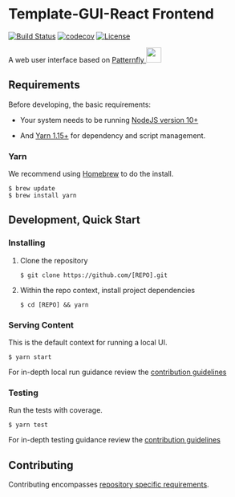 # Template-GUI-React Frontend
[![Build Status](https://travis-ci.org/cdcabrera/template-gui-react.svg?branch=master)](https://travis-ci.org/cdcabrera/template-gui-react)
[![codecov](https://codecov.io/gh/cdcabrera/template-gui-react/branch/master/graph/badge.svg)](https://codecov.io/gh/cdcabrera/template-gui-react)
[![License](https://img.shields.io/github/license/cdcabrera/template-gui-react.svg)](https://github.com/cdcabrera/template-gui-react/blob/master/LICENSE)

A web user interface based on [Patternfly <img src="https://www.patternfly.org/assets/img/logo.svg" height="30" />](https://www.patternfly.org/)

## Requirements
Before developing, the basic requirements:
 * Your system needs to be running [NodeJS version 10+](https://nodejs.org/)
 <!-- * [Docker](https://docs.docker.com/engine/installation/) -->
 * And [Yarn 1.15+](https://yarnpkg.com) for dependency and script management.

<!--
### Docker & Mac
Setting Docker up on a Mac? Install the appropriate package and you should be good to go. To check if everything installed correctly you can try these steps.
  * At a terminal prompt type

    ```
    $ docker run hello-world
    ```

### Docker & Linux
Setting Docker up on a Linux machine can include an additional convenience step. If you're having to prefix "sudo" in front of your Docker commands you can try these steps.
  * [Docker postinstall documentation](https://docs.docker.com/install/linux/linux-postinstall/)
-->

### Yarn
 We recommend using [Homebrew](https://brew.sh/) to do the install.

  ```
  $ brew update
  $ brew install yarn
  ```

## Development, Quick Start

### Installing
  1. Clone the repository
     ```
     $ git clone https://github.com/[REPO].git
     ```

  1. Within the repo context, install project dependencies
     ```
     $ cd [REPO] && yarn
     ```

### Serving Content
This is the default context for running a local UI.

  ```
  $ yarn start
  ```

For in-depth local run guidance review the [contribution guidelines](./CONTRIBUTING.md#Serving%20Content) 
  
### Testing
Run the tests with coverage.

  ```
  $ yarn test
  ```
  
For in-depth testing guidance review the [contribution guidelines](./CONTRIBUTING.md#Testing) 

## Contributing
Contributing encompasses [repository specific requirements](./CONTRIBUTING.md). <!-- and the global [Guidelines](...).-->

